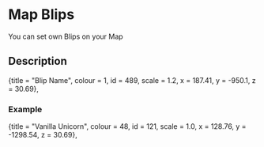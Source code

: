 # Map Blips
You can set own Blips on your Map

## Description
{title = "Blip Name", colour = 1, id = 489, scale = 1.2, x = 187.41, y = -950.1, z = 30.69},

### Example
{title = "Vanilla Unicorn", colour = 48, id = 121, scale = 1.0, x = 128.76, y = -1298.54, z = 30.69},